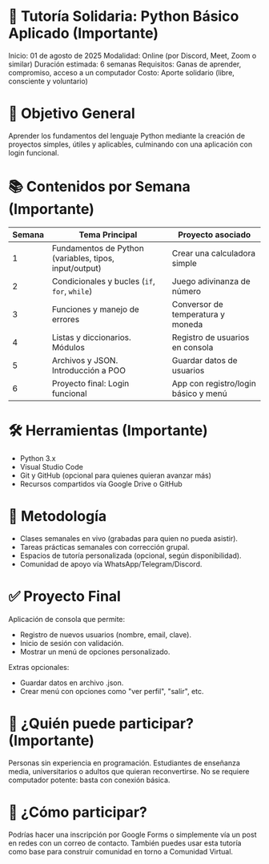 # 🐍 Tutoría Solidaria: Python Básico Aplicado (Importante)
Inicio: 01 de agosto de 2025
Modalidad: Online (por Discord, Meet, Zoom o similar)
Duración estimada: 6 semanas
Requisitos: Ganas de aprender, compromiso, acceso a un computador
Costo: Aporte solidario (libre, consciente y voluntario)

# 🎯 Objetivo General
Aprender los fundamentos del lenguaje Python mediante la creación de proyectos simples, útiles y aplicables, culminando con una aplicación con login funcional.

# 📚 Contenidos por Semana (Importante)
| Semana | Tema Principal                                         | Proyecto asociado                    |
| ------ | ------------------------------------------------------ | ------------------------------------ |
| 1      | Fundamentos de Python (variables, tipos, input/output) | Crear una calculadora simple         |
| 2      | Condicionales y bucles (`if`, `for`, `while`)          | Juego adivinanza de número           |
| 3      | Funciones y manejo de errores                          | Conversor de temperatura y moneda    |
| 4      | Listas y diccionarios. Módulos                         | Registro de usuarios en consola      |
| 5      | Archivos y JSON. Introducción a POO                    | Guardar datos de usuarios            |
| 6      | Proyecto final: Login funcional                        | App con registro/login básico y menú |

# 🛠️ Herramientas (Importante)
- Python 3.x
- Visual Studio Code
- Git y GitHub (opcional para quienes quieran avanzar más)
- Recursos compartidos vía Google Drive o GitHub

# 🧩 Metodología
- Clases semanales en vivo (grabadas para quien no pueda asistir).
- Tareas prácticas semanales con corrección grupal.
- Espacios de tutoría personalizada (opcional, según disponibilidad).
- Comunidad de apoyo vía WhatsApp/Telegram/Discord.

# ✅ Proyecto Final
Aplicación de consola que permite:

- Registro de nuevos usuarios (nombre, email, clave).
- Inicio de sesión con validación.
- Mostrar un menú de opciones personalizado.

Extras opcionales:

- Guardar datos en archivo .json.
- Crear menú con opciones como "ver perfil", "salir", etc.

# 🤝 ¿Quién puede participar? (Importante)
Personas sin experiencia en programación.
Estudiantes de enseñanza media, universitarios o adultos que quieran reconvertirse.
No se requiere computador potente: basta con conexión básica.

# 🧾 ¿Cómo participar?
Podrías hacer una inscripción por Google Forms o simplemente vía un post en redes con un correo de contacto. También puedes usar esta tutoría como base para construir comunidad en torno a Comunidad Virtual.